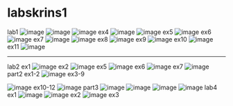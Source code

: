 # labskrins1
lab1
![image](https://user-images.githubusercontent.com/65495621/162809321-f2193a1f-c5d5-4a14-b26f-56db1a0e5f63.png)
![image](https://user-images.githubusercontent.com/65495621/162809346-e7ffbb34-925b-445b-80c2-450ecb548993.png)
![image](https://user-images.githubusercontent.com/65495621/162809383-bf24a462-1ef1-49ca-a5cd-7e7095ae9e6c.png)
ex4
![image](https://user-images.githubusercontent.com/65495621/162809464-904a053e-c4b6-438d-82ce-28b9852db1ab.png)
![image](https://user-images.githubusercontent.com/65495621/162809501-4dfa336b-8aeb-4010-96ee-06d5682e0522.png)
ex5
![image](https://user-images.githubusercontent.com/65495621/162809563-bb49a39a-f944-4343-a4ef-e27b71406ff7.png)
ex6
![image](https://user-images.githubusercontent.com/65495621/162809574-f59f870c-6586-4eb5-9985-d5fca1bb44c3.png)
ex7
![image](https://user-images.githubusercontent.com/65495621/162809670-8cefa74f-591f-4bd5-845b-2b97276c9bbc.png)
![image](https://user-images.githubusercontent.com/65495621/162809702-35c16ffe-c09e-43a1-b5f4-6e85528ae8d7.png)
ex8
![image](https://user-images.githubusercontent.com/65495621/162809735-2ab6b9d2-6d98-48ac-9644-2f92dff431d0.png)
ex9
![image](https://user-images.githubusercontent.com/65495621/162809762-c81b0a3a-6c9a-4447-b496-d38385b58ba1.png)
ex10
![image](https://user-images.githubusercontent.com/65495621/162809815-c33585fd-caad-4206-ab79-6e59111f74bf.png)
ex11
![image](https://user-images.githubusercontent.com/65495621/162809846-af9c931b-d5c8-4fb5-9de2-1d53a8e902da.png)
____________
lab2
ex1
![image](https://user-images.githubusercontent.com/65495621/162809906-372d09ff-729d-4994-9678-8085f66cd9b3.png)
ex2
![image](https://user-images.githubusercontent.com/65495621/162810964-65f533ec-c40f-4894-9ca2-c815271a895d.png)
ex5
![image](https://user-images.githubusercontent.com/65495621/162812225-70c87505-52d0-4552-95d7-5eb7ade57da7.png)
ex6
![image](https://user-images.githubusercontent.com/65495621/162813429-be1a1a0f-e4aa-4bd1-8985-188e96d90a6b.png)
ex7
![image](https://user-images.githubusercontent.com/65495621/162813851-b55ead7b-5a19-4bab-aaf5-4871181037fc.png)
part2
ex1-2
![image](https://user-images.githubusercontent.com/65495621/162816798-d1e1e387-fd5b-48ff-aad0-4fb58e3a027a.png)
ex3-9

![image](https://user-images.githubusercontent.com/65495621/162818245-5c6fc8e5-3e29-4ee3-bccb-11c7844791e9.png)
ex10-12
![image](https://user-images.githubusercontent.com/65495621/162818552-308aa8be-873a-404a-8269-0889bad8e982.png)
part3
![image](https://user-images.githubusercontent.com/65495621/162819068-ac906efa-6e78-4b57-b9c3-b2958c41297b.png)
![image](https://user-images.githubusercontent.com/65495621/162819552-34af5afb-c0dd-491f-bef1-b2ffad88d7b0.png)
![image](https://user-images.githubusercontent.com/65495621/162822089-c816dcc7-a637-4039-b169-1a052ec883a4.png)
![image](https://user-images.githubusercontent.com/65495621/162823214-fbea2ad6-1c5a-478c-873e-873fe93f4249.png)
lab4
ex1
![image](https://user-images.githubusercontent.com/65495621/162971243-ecef368b-039f-4c40-8dab-81252480debe.png)
![image](https://user-images.githubusercontent.com/65495621/162974523-942fce48-3f03-488b-8427-03d3318b8757.png)
ex2
![image](https://user-images.githubusercontent.com/65495621/162980852-0e5006cd-acd4-4d94-9b55-e06113d1d486.png)
ex3






